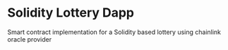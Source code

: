 # Solidity Lottery Dapp

Smart contract implementation for a Solidity based lottery using chainlink oracle provider
